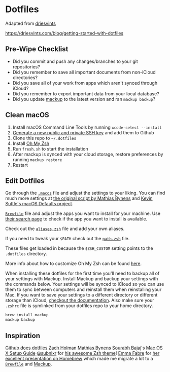 # Dotfiles

Adapted from [driesvints](https://github.com/driesvints/dotfiles)

https://driesvints.com/blog/getting-started-with-dotfiles

## Pre-Wipe Checklist

- Did you commit and push any changes/branches to your git repositories?
- Did you remember to save all important documents from non-iCloud directories?
- Did you save all of your work from apps which aren't synced through iCloud?
- Did you remember to export important data from your local database?
- Did you update [mackup](https://github.com/lra/mackup) to the latest version and ran `mackup backup`?

## Clean macOS

1. Install macOS Command Line Tools by running `xcode-select --install`
2. [Generate a new public and private SSH key](https://help.github.com/en/github/authenticating-to-github/generating-a-new-ssh-key-and-adding-it-to-the-ssh-agent) and add them to Github
3. Clone this repo to `~/.dotfiles`
4. Install [Oh My Zsh](https://github.com/robbyrussell/oh-my-zsh#getting-started)
5. Run `fresh.sh` to start the installation
6. After mackup is synced with your cloud storage, restore preferences by running `mackup restore`
7. Restart


## Edit Dotfiles

Go through the [`.macos`](./.macos) file and adjust the settings to your liking. You can find much more settings at [the original script by Mathias Bynens](https://github.com/mathiasbynens/dotfiles/blob/master/.macos) and [Kevin Suttle's macOS Defaults project](https://github.com/kevinSuttle/MacOS-Defaults).

[`Brewfile`](./Brewfile) file and adjust the apps you want to install for your machine. Use [their search page](https://caskroom.github.io/search) to check if the app you want to install is available.

Check out the [`aliases.zsh`](./aliases.zsh) file and add your own aliases.

If you need to tweak your `$PATH` check out the [`path.zsh`](./path.zsh) file.

These files get loaded in because the `$ZSH_CUSTOM` setting points to the `.dotfiles` directory. 

More info about how to customize Oh My Zsh can be found [here](https://github.com/robbyrussell/oh-my-zsh/wiki/Customization).

When installing these dotfiles for the first time you'll need to backup all of your settings with Mackup. Install Mackup and backup your settings with the commands below. Your settings will be synced to iCloud so you can use them to sync between computers and reinstall them when reinstalling your Mac. If you want to save your settings to a different directory or different storage than iCloud, [checkout the documentation](https://github.com/lra/mackup/blob/master/doc/README.md#storage). Also make sure your `.zshrc` file is symlinked from your dotfiles repo to your home directory. 

```zsh
brew install mackup
mackup backup
```

## Inspiration

[Github does dotfiles](https://dotfiles.github.io/)
[Zach Holman](https://github.com/holman/dotfiles)
[Mathias Bynens](https://github.com/mathiasbynens/dotfiles)
[Sourabh Bajaj](https://twitter.com/sb2nov/)'s [Mac OS X Setup Guide](http://sourabhbajaj.com/mac-setup/)
[@subnixr](https://github.com/subnixr) for [his awesome Zsh theme](https://github.com/subnixr/minimal)!
[Emma Fabre](https://twitter.com/anahkiasen) for [her excellent presentation on Homebrew](https://speakerdeck.com/anahkiasen/a-storm-homebrewin) which made me migrate a lot to a [`Brewfile`](./Brewfile) and [Mackup](https://github.com/lra/mackup).
